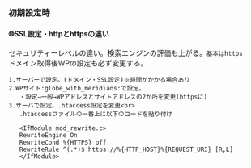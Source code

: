 ### 初期設定時<br>
#### :globe_with_meridians:SSL設定・httpとhttpsの違い<br>
 セキュリティーレベルの違い。検索エンジンの評価も上がる。```基本はhttps```
 <br>
 ドメイン取得後WPの設定も必ず変更する。
 ```
 1.サーバーで設定。(ドメイン・SSL設定)※時間がかかる場合あり
 2.WPサイト:globe_with_meridians:で設定。
    ・設定→一般→WPアドレスとサイトアドレスの2か所を変更(httpsに)
 3.サーバで設定。.htaccess設定を変更<br>
    .htaccessファイルの一番上に以下のコードを貼り付け
    
    <IfModule mod_rewrite.c>
    RewriteEngine On
    RewriteCond %{HTTPS} off
    RewriteRule ^(.*)$ https://%{HTTP_HOST}%{REQUEST_URI} [R,L]
    </IfModule>
